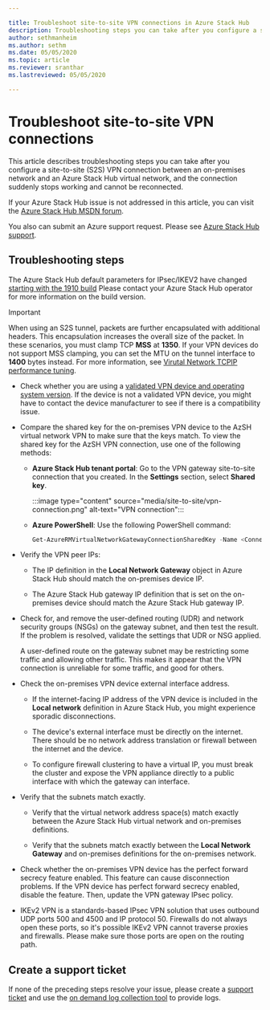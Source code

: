 ```yaml
---

title: Troubleshoot site-to-site VPN connections in Azure Stack Hub
description: Troubleshooting steps you can take after you configure a site-to-site VPN connection between an on-premises network and an Azure Stack Hub virtual network.
author: sethmanheim
ms.author: sethm
ms.date: 05/05/2020
ms.topic: article
ms.reviewer: sranthar
ms.lastreviewed: 05/05/2020

---
```


# Troubleshoot site-to-site VPN connections

This article describes troubleshooting steps you can take after you configure a site-to-site (S2S) VPN connection between an on-premises network and an Azure Stack Hub virtual network, and the connection suddenly stops working and cannot be reconnected.

If your Azure Stack Hub issue is not addressed in this article, you can visit the [Azure Stack Hub MSDN forum](https://social.msdn.microsoft.com/Forums/azure/home?forum=azurestack).

You also can submit an Azure support request. Please see [Azure Stack Hub support](../operator/azure-stack-manage-basics.md#where-to-get-support).

## Troubleshooting steps

The Azure Stack Hub default parameters for IPsec/IKEV2 have changed [starting with the 1910 build](../user/azure-stack-vpn-gateway-settings.md#ike-phase-1-main-mode-parameters) Please contact your Azure Stack Hub operator for more information on the build version.

> [!IMPORTANT]
> When using an S2S tunnel, packets are further encapsulated with additional headers. This encapsulation increases the overall size of the packet. In these scenarios, you must clamp TCP **MSS** at **1350**. If your VPN devices do not support MSS clamping, you can set the MTU on the tunnel interface to **1400** bytes instead. For more information, see [Virutal Network TCPIP performance tuning](/azure/virtual-network/virtual-network-tcpip-performance-tuning).

- Check whether you are using a [validated VPN device and operating system version](/azure/vpn-gateway/vpn-gateway-about-vpn-devices#devicetable). If the device is not a validated VPN device, you might have to contact the device manufacturer to see if there is a compatibility issue.

- Compare the shared key for the on-premises VPN device to the AzSH virtual network VPN to make sure that the keys match. To view the shared key for the AzSH VPN connection, use one of the following methods:

  - **Azure Stack Hub tenant portal**: Go to the VPN gateway site-to-site connection that you created. In the **Settings** section, select **Shared key**.

      :::image type="content" source="media/site-to-site/vpn-connection.png" alt-text="VPN connection":::

  - **Azure PowerShell**: Use the following PowerShell command:

      ```powershell
      Get-AzureRMVirtualNetworkGatewayConnectionSharedKey -Name <Connection name> -ResourceGroupName <Resource group>
      ```

- Verify the VPN peer IPs:

  - The IP definition in the **Local Network Gateway** object in Azure Stack Hub should match the on-premises device IP.

  - The Azure Stack Hub gateway IP definition that is set on the on-premises device should match the Azure Stack Hub gateway IP.

- Check for, and remove the user-defined routing (UDR) and network security groups (NSGs) on the gateway subnet, and then test the result. If the problem is resolved, validate the settings that UDR or NSG applied.

   A user-defined route on the gateway subnet may be restricting some traffic and allowing other traffic. This makes it appear that the VPN connection is unreliable for some traffic, and good for others.

- Check the on-premises VPN device external interface address. 

  - If the internet-facing IP address of the VPN device is included in the **Local network** definition in Azure Stack Hub, you might experience sporadic disconnections.

  - The device's external interface must be directly on the internet. There should be no network address translation or firewall between the internet and the device.

  - To configure firewall clustering to have a virtual IP, you must break the cluster and expose the VPN appliance directly to a public interface with which the gateway can interface.

- Verify that the subnets match exactly.

  - Verify that the virtual network address space(s) match exactly between the Azure Stack Hub virtual network and on-premises definitions.

  - Verify that the subnets match exactly between the **Local Network Gateway** and on-premises definitions for the on-premises network.

- Check whether the on-premises VPN device has the perfect forward secrecy feature enabled. This feature can cause disconnection problems. If the VPN device has perfect forward secrecy enabled, disable the feature. Then, update the VPN gateway IPsec policy.

- IKEv2 VPN is a standards-based IPsec VPN solution that uses outbound UDP ports 500 and 4500 and IP protocol 50. Firewalls do not always open these ports, so it's possible IKEv2 VPN cannot traverse proxies and firewalls. Please make sure those ports are open on the routing path.

## Create a support ticket

If none of the preceding steps resolve your issue, please create a [support ticket](../operator/azure-stack-manage-basics.md#where-to-get-support) and use the [on demand log collection tool](../operator/azure-stack-configure-on-demand-diagnostic-log-collection.md) to provide logs.
